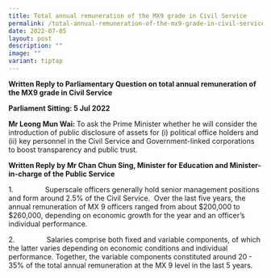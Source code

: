 ```yaml
---
title: Total annual remuneration of the MX9 grade in Civil Service
permalink: /total-annual-remuneration-of-the-mx9-grade-in-civil-service/
date: 2022-07-05
layout: post
description: ""
image: ""
variant: tiptap
---
```

<p><strong>Written Reply to Parliamentary Question on total annual remuneration of the MX9 grade in Civil Service</strong>
</p>
<p></p>
<p><strong>Parliament Sitting: 5 Jul 2022</strong>
</p>
<p></p>
<p><strong>Mr Leong Mun Wai: </strong>To ask the Prime Minister whether he
will consider the introduction of public disclosure of assets for (i) political
office holders and (ii) key personnel in the Civil Service and Government-linked
corporations to boost transparency and public trust.</p>
<p></p>
<p><strong>Written Reply by Mr Chan Chun Sing, Minister for Education and Minister-in-charge of the Public Service</strong>
</p>
<p></p>
<p>1.&nbsp;&nbsp;&nbsp;&nbsp;&nbsp;&nbsp;&nbsp;&nbsp;&nbsp;&nbsp;&nbsp;&nbsp;&nbsp;&nbsp;&nbsp;
Superscale officers generally hold senior management positions and form
around 2.5% of the Civil Service.&nbsp; Over the last five years, the annual
remuneration of MX 9 officers ranged from about $200,000 to $260,000, depending
on economic growth for the year and an officer’s individual performance.</p>
<p></p>
<p>2.&nbsp;&nbsp;&nbsp;&nbsp;&nbsp;&nbsp;&nbsp;&nbsp;&nbsp;&nbsp;&nbsp;&nbsp;&nbsp;&nbsp;&nbsp;
Salaries comprise both fixed and variable components, of which the latter
varies depending on economic conditions and individual performance. Together,
the variable components constituted around 20 - 35% of the total annual
remuneration at the MX 9 level in the last 5 years.</p>
